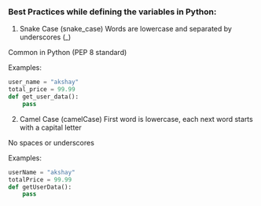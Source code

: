 ### Best Practices while defining the variables in Python:

1. Snake Case (snake_case)
Words are lowercase and separated by underscores (_)

Common in Python (PEP 8 standard)

Examples:

```python
user_name = "akshay"
total_price = 99.99
def get_user_data():
    pass

```

2. Camel Case (camelCase)
First word is lowercase, each next word starts with a capital letter

No spaces or underscores

Examples:

```python
userName = "akshay"
totalPrice = 99.99
def getUserData():
    pass
```

